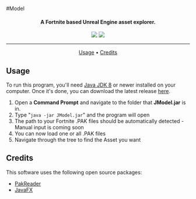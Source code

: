 #Model

<h4 align="center">A Fortnite based Unreal Engine asset explorer.</h4>

<p align="center">
  <a href="https://twitter.com/BattleDashBR"><img src="https://img.shields.io/badge/Twitter-@BattleDashBR-1da1f2.svg?logo=twitter"></a>
  <a href="https://discord.gg/njvrym">
      <img src="https://img.shields.io/discord/590348063122653203.svg?label=Discord&logo=discord&color=778cd4">
  </a>
  
</p>

------

<p align="center">
  <a href="#usage">Usage</a> •
  <a href="#credits">Credits</a>
</p>

## Usage

To run this program, you'll need [Java JDK 8](https://www.oracle.com/java/technologies/javase/javase-jdk8-downloads.html) or newer installed on your computer. Once it's done, you can download the latest release [here](https://github.com/BattleDash/JModel/releases/).

1. Open a __Command Prompt__ and navigate to the folder that __JModel.jar__ is in.
2. Type "`java -jar JModel.jar`" and the program will open
3. The path to your Fortnite .PAK files should be automatically detected - Manual input is coming soon
4. You can now load one or all .PAK files
5. Navigate through the tree to find the Asset you want

## Credits

This software uses the following open source packages:

- [PakReader](https://github.com/FunGamesLeaks/JFortniteParse)
- [JavaFX](https://openjfx.io/)